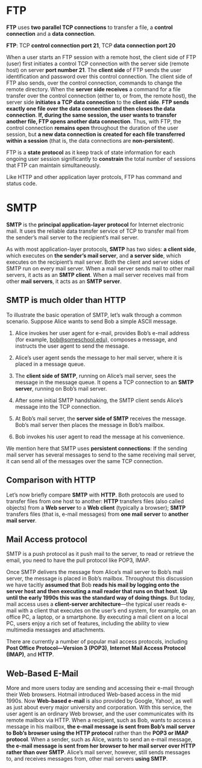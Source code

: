 # FTP

**FTP** uses **two parallel TCP connections** to transfer a file, a **control connection** and a **data connection**.

**FTP**: TCP **control connection port 21**, TCP **data connection port 20**

When a user starts an FTP session with a remote host, the client side of FTP (user) first initiates a control TCP connection with the server side (remote host) on server **port number 21**. The **client side** of FTP sends the user identification and password over this control connection. The client side of FTP also sends, over the control connection, commands to change the remote directory. When the **server side receives** a command for a file transfer over the control connection (either to, or from, the remote host), the server side **initiates a TCP data connection** to the **client side**. **FTP sends exactly one file over the data connection and then closes the data connection**. **If, during the same session, the user wants to transfer another file, FTP opens another data connection**. Thus, with FTP, the control connection **remains open** throughout the duration of the user session, but **a new data connection is created for each file transferred within a session** (that is, the data connections are **non-persistent**).

FTP is a **state protocol** as it keep track of state information for each ongoing user session significantly to  **constrain** the total number of sessions that FTP can maintain simultaneously.

Like HTTP and other application layer protcols, FTP has command and status code.

# SMTP

**SMTP** is the **principal application-layer protocol** for Internet electronic mail. It uses the reliable data transfer service of TCP to transfer mail from the sender’s mail server to the recipient’s mail server. 

As with most application-layer protocols, **SMTP** has two sides: **a client side**, which executes on **the sender’s mail server**, and **a server side**, which executes on the recipient’s mail server. Both the client and server sides of SMTP run on every mail server. When a mail server sends mail to other mail servers, it acts as an **SMTP client**. When a mail server receives mail from other **mail servers**, it acts as an **SMTP server**.

## SMTP is much older than HTTP

To illustrate the basic operation of SMTP, let’s walk through a common scenario. Suppose Alice wants to send Bob a simple ASCII message.

1. Alice invokes her user agent for e-mail, provides Bob’s e-mail address (for example, bob@someschool.edu), composes a message, and instructs the user agent to send the message.

2. Alice’s user agent sends the message to her mail server, where it is placed in a
message queue.

3. The **client side of SMTP**, running on Alice’s mail server, sees the message in the message queue. It opens a TCP connection to an **SMTP server**, running on Bob’s mail server.

4. After some initial SMTP handshaking, the SMTP client sends Alice’s message into the TCP connection.

5. At Bob’s mail server, the **server side of SMTP** receives the message. Bob’s mail server then places the message in Bob’s mailbox.

6. Bob invokes his user agent to read the message at his convenience.

We mention here that SMTP uses **persistent connections**: If the sending mail server has several messages to send to the same receiving mail server, it can send all of the messages over the same TCP connection.

## Comparison with HTTP

Let’s now briefly compare **SMTP** with **HTTP**. Both protocols are used to transfer files from one host to another: **HTTP** transfers files (also called objects) from a **Web server** to a **Web client** (typically a browser); **SMTP** transfers files (that is, e-mail messages) from **one mail server** to **another mail server**.

## Mail Access protocol

SMTP is a push protocol as it push mail to the server, to read or retrieve the email, you need to have the pull protocol like POP3, IMAP.

Once SMTP delivers the message from Alice’s mail server to Bob’s mail server, the message is placed in Bob’s mailbox. Throughout this discussion we have tacitly **assumed that** Bob **reads his mail by logging onto the server host and then executing a mail reader that runs on that host**. **Up until the early 1990s this was the standard way of doing things**. But today, mail access uses a **client-server architecture**—the typical user reads e-mail with a client that executes on the user’s end system, for example, on an office PC, a laptop, or a smartphone. By executing a mail client on a local PC, users enjoy a rich set of features, including the ability to view multimedia messages and attachments.

There are currently a number of popular mail access protocols, including **Post Office Protocol—Version 3 (POP3)**, **Internet Mail Access Protocol (IMAP)**, and **HTTP**.

## Web-Based E-Mail

More and more users today are sending and accessing their e-mail through their Web browsers. Hotmail introduced Web-based access in the mid 1990s. Now **Web-based e-mail** is also provided by Google, Yahoo!, as well as just about every major university and corporation. With this service, the user agent is an ordinary Web browser, and the user communicates with its remote mailbox via HTTP. When a recipient, such as Bob, wants to access a message in his mailbox, **the e-mail message is sent from Bob’s mail server to Bob’s browser using the HTTP protocol** rather than the **POP3 or IMAP protocol**. When a sender, such as Alice, wants to send an e-mail message, **the e-mail message is sent from her browser to her mail server over HTTP rather than over SMTP**. Alice’s mail server, however, still sends messages to, and receives messages from, other mail servers **using SMTP**.
